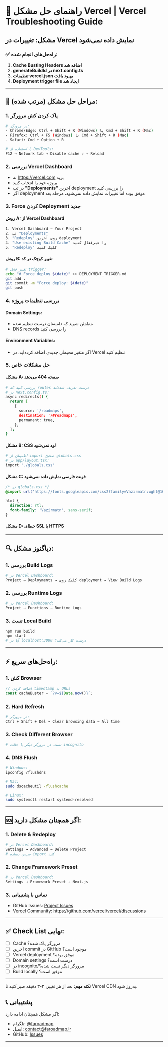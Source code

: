 # 🔧 راهنمای حل مشکل Vercel | Vercel Troubleshooting Guide

## مشکل: تغییرات در Vercel نمایش داده نمی‌شود

### ✅ راه‌حل‌های انجام شده:

1. **Cache Busting Headers اضافه شد**
2. **generateBuildId در next.config.ts**
3. **تنظیمات vercel.json بهبود یافت**
4. **Deployment trigger file ایجاد شد**

---

## 🚀 مراحل حل مشکل (مرتب شده):

### 1. **پاک کردن کش مرورگر**
```bash
# در مرورگر:
- Chrome/Edge: Ctrl + Shift + R (Windows) یا Cmd + Shift + R (Mac)
- Firefox: Ctrl + F5 (Windows) یا Cmd + Shift + R (Mac)
- Safari: Cmd + Option + R

# یا استفاده از DevTools:
F12 → Network tab → Disable cache ✓ → Reload
```

### 2. **بررسی Vercel Dashboard**
- به https://vercel.com برید
- پروژه خود را انتخاب کنید
- در تب **"Deployments"** آخرین deployment را بررسی کنید
- اگر deployment موفق بوده اما تغییرات نمایش داده نمی‌شود، مرحله بعد

### 3. **Force کردن Deployment جدید**

#### روش A: از Vercel Dashboard
```bash
1. Vercel Dashboard → Your Project
2. تب "Deployments" 
3. "Redeploy" روی آخرین deployment
4. "Use existing Build Cache" را غیرفعال کنید
5. "Redeploy" کلیک کنید
```

#### روش B: تغییر کوچک در کد
```bash
# تغییر فایل trigger:
echo "# Force deploy $(date)" >> DEPLOYMENT_TRIGGER.md
git add .
git commit -m "Force deploy: $(date)"
git push
```

### 4. **بررسی تنظیمات پروژه**

#### Domain Settings:
- مطمئن شوید که دامنه‌تان درست تنظیم شده
- DNS records را بررسی کنید

#### Environment Variables:
- اگر متغیر محیطی جدیدی اضافه کرده‌اید، در Vercel تنظیم کنید

### 5. **حل مشکلات خاص**

#### مشکل A: صفحه 404 می‌دهد
```bash
# بررسی کنید که routes درست تعریف شده‌اند
# در next.config.ts:
async redirects() {
  return [
    {
      source: '/roadmaps',
      destination: '/#roadmaps',
      permanent: true,
    },
  ];
}
```

#### مشکل B: CSS لود نمی‌شود
```bash
# اطمینان از import صحیح globals.css
# در app/layout.tsx:
import './globals.css'
```

#### مشکل C: فونت فارسی نمایش داده نمی‌شود
```css
/* در globals.css */
@import url('https://fonts.googleapis.com/css2?family=Vazirmatn:wght@100;200;300;400;500;600;700;800;900&display=swap');

html {
  direction: rtl;
  font-family: 'Vazirmatn', sans-serif;
}
```

#### مشکل D: خطای SSL یا HTTPS


---

## 🔍 دیاگنوز مشکل:

### 1. بررسی Build Logs
```bash
# در Vercel Dashboard:
Project → Deployments → کلیک روی deployment → View Build Logs
```

### 2. بررسی Runtime Logs  
```bash
# در Vercel Dashboard:
Project → Functions → Runtime Logs
```

### 3. تست Local Build
```bash
npm run build
npm start
# آیا در localhost:3000 درست کار می‌کند؟
```

---

## ⚡ راه‌حل‌های سریع:

### 1. **کش Browser**
```javascript
// اضافه کردن timestamp به URLs
const cacheBuster = `?v=${Date.now()}`;
```

### 2. **Hard Refresh**
```bash
# در مرورگر:
Ctrl + Shift + Del → Clear browsing data → All time
```

### 3. **Check Different Browser**
```bash
# تست در مرورگر دیگر یا حالت incognito
```

### 4. **DNS Flush**
```bash
# Windows:
ipconfig /flushdns

# Mac:
sudo dscacheutil -flushcache

# Linux:
sudo systemctl restart systemd-resolved
```

---

## 🆘 اگر همچنان مشکل دارید:

### 1. **Delete & Redeploy**
```bash
# در Vercel Dashboard:
Settings → Advanced → Delete Project
# سپس دوباره import کنید
```

### 2. **Change Framework Preset**
```bash
# در Vercel Dashboard:
Settings → Framework Preset → Next.js
```

### 3. **تماس با پشتیبانی**
- GitHub Issues: [Project Issues](https://github.com/your-repo/issues)
- Vercel Community: https://github.com/vercel/vercel/discussions

---

## ✅ Check List نهایی:

- [ ] Cache مرورگر پاک شده؟
- [ ] آخرین commit در GitHub موجود است؟
- [ ] Vercel deployment موفق بوده؟
- [ ] Domain settings درست است؟
- [ ] در incognito/مرورگر دیگر تست شده؟
- [ ] Build locally موفق است؟

---

**نکته مهم:** بعد از هر تغییر، ۲-۳ دقیقه صبر کنید تا Vercel CDN به‌روز شود.

## 📞 پشتیبانی

اگر مشکل همچنان ادامه دارد:
- تلگرام: [@faroadmap](https://t.me/faroadmap)  
- ایمیل: contact@faroadmap.ir
- GitHub: [Issues](https://github.com/faroadmap/faroadmap/issues)

---

